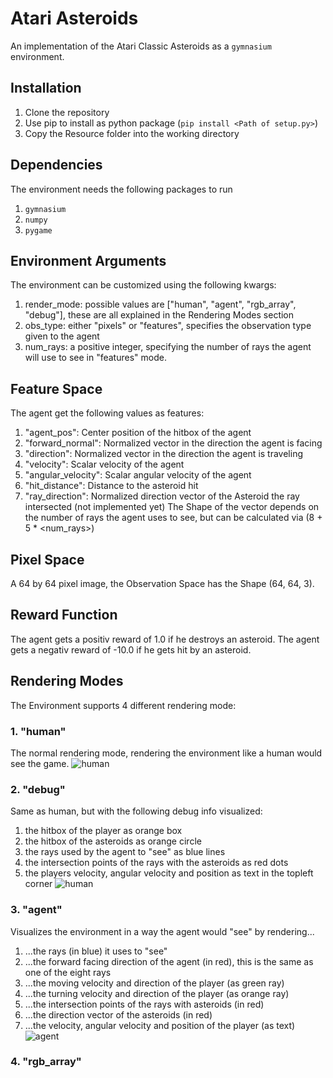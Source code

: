 # Atari Asteroids
An implementation of the Atari Classic Asteroids as a `gymnasium` environment.
## Installation
1. Clone the repository
2. Use pip to install as python package (`pip install <Path of setup.py>`)
3. Copy the Resource folder into the working directory
## Dependencies
The environment needs the following packages to run
1. `gymnasium`
2. `numpy`
3. `pygame`
## Environment Arguments
The environment can be customized using the following kwargs:
1. render_mode: possible values are ["human", "agent", "rgb_array", "debug"], these are all explained in the Rendering Modes section
2. obs_type: either "pixels" or "features", specifies the observation type given to the agent
3. num_rays: a positive integer, specifying the number of rays the agent will use to see in "features" mode.
## Feature Space
The agent get the following values as features:
1. "agent_pos": Center position of the hitbox of the agent
2. "forward_normal": Normalized vector in the direction the agent is facing
3. "direction": Normalized vector in the direction the agent is traveling
4. "velocity": Scalar velocity of the agent
5. "angular_velocity": Scalar angular velocity of the agent
6. "hit_distance": Distance to the asteroid hit
7. "ray_direction<num>": Normalized direction vector of the Asteroid the ray intersected (not implemented yet)
The Shape of the vector depends on the number of rays the agent uses to see, but can be calculated via (8 + 5 * <num_rays>)
## Pixel Space
A 64 by 64 pixel image, the Observation Space has the Shape (64, 64, 3).
## Reward Function
The agent gets a positiv reward of 1.0 if he destroys an asteroid.
The agent gets a negativ reward of -10.0 if he gets hit by an asteroid.
## Rendering Modes
The Environment supports 4 different rendering mode:
### 1. "human"
The normal rendering mode, rendering the environment like a human would see the game.
![human](https://github.com/TU-Dortmund-ADRL-WiSe-2023-24/laurenzlevi/assets/72398071/5456acf3-0914-40e4-bafe-cd1c6f8a7e15)
### 2. "debug"
Same as human, but with the following debug info visualized:
1. the hitbox of the player as orange box
2. the hitbox of the asteroids as orange circle
3. the rays used by the agent to "see" as blue lines
4. the intersection points of the rays with the asteroids as red dots
5. the players velocity, angular velocity and position as text in the topleft corner
![human](https://github.com/TU-Dortmund-ADRL-WiSe-2023-24/laurenzlevi/assets/72398071/ebbae211-b97b-481b-868b-4622586c3cbe)
### 3. "agent"
Visualizes the environment in a way the agent would "see" by rendering...
1. ...the rays (in blue) it uses to "see"
2. ...the forward facing direction of the agent (in red), this is the same as one of the eight rays
3. ...the moving velocity and direction of the player (as green ray)
4. ...the turning velocity and direction of the player (as orange ray)
5. ...the intersection points of the rays with asteroids (in red)
6. ...the direction vector of the asteroids (in red)
7. ...the velocity, angular velocity and position of the player (as text)
![agent](https://github.com/TU-Dortmund-ADRL-WiSe-2023-24/laurenzlevi/assets/72398071/3cd3d5ca-4e6f-4ed9-9098-099262c280b9)
### 4. "rgb_array"
